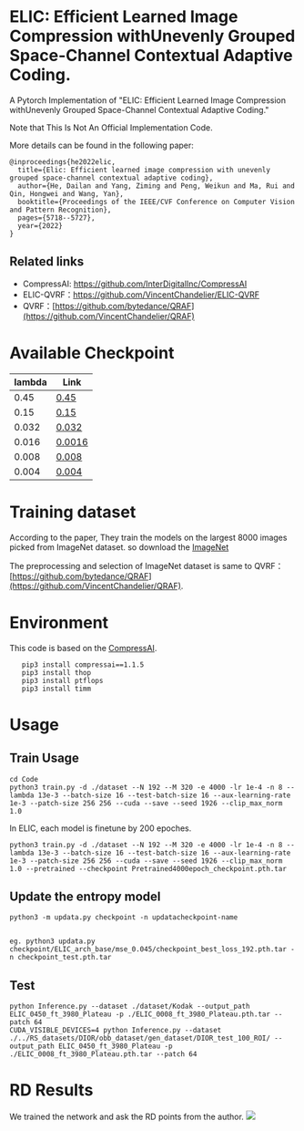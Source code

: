 # ELIC: Efficient Learned Image Compression withUnevenly Grouped Space-Channel Contextual Adaptive Coding.
A Pytorch Implementation of "ELIC: Efficient Learned Image Compression withUnevenly Grouped Space-Channel Contextual Adaptive Coding."

Note that This Is Not An Official Implementation Code.

More details can be found in the following paper:
```
@inproceedings{he2022elic,
  title={Elic: Efficient learned image compression with unevenly grouped space-channel contextual adaptive coding},
  author={He, Dailan and Yang, Ziming and Peng, Weikun and Ma, Rui and Qin, Hongwei and Wang, Yan},
  booktitle={Proceedings of the IEEE/CVF Conference on Computer Vision and Pattern Recognition},
  pages={5718--5727},
  year={2022}
}
```

## Related links
 * CompressAI: https://github.com/InterDigitalInc/CompressAI
 * ELIC-QVRF：https://github.com/VincentChandelier/ELIC-QVRF
 * QVRF：[https://github.com/bytedance/QRAF](https://github.com/VincentChandelier/QRAF)
 
 # Available Checkpoint
| lambda |  Link                                                                                              |
| ----|---------------------------------------------------------------------------------------------------|
| 0.45 | [0.45](https://drive.google.com/file/d/1uuKQJiozcBfgGMJ8CfM6lrXOZWv6RUDN/view?usp=sharing)    |
| 0.15 | [0.15](https://drive.google.com/file/d/1s544Uxv0gBY3WvKBcGNb3Fb22zfmd9PL/view?usp=sharing)    |
| 0.032 | [0.032](https://drive.google.com/file/d/1Moody9IR8CuAGwLCZ_ZMTfZXT0ehQhqc/view?usp=sharing)    |
| 0.016 | [0.0016](https://drive.google.com/file/d/1MWlYAmpHbWlGtG7MBBTPEew800grY5yC/view?usp=sharing)     |
| 0.008| [0.008](https://drive.google.com/file/d/1VNE7rx-rBFLnNFkz56Zc-cPr6xrBBJdL/view?usp=sharing) |
| 0.004 | [0.004](https://drive.google.com/file/d/1YGVJ9bpeEq0xfqka2xkaMzhDkeYFJi6q/view?usp=sharing)    |

 
 # Training dataset
 According to the paper, They train the models on the largest 8000 images picked from ImageNet dataset.
 so download the [ImageNet](http://www.image-net.org/challenges/LSVRC/2012/dd31405981ef5f776aa17412e1f0c112/ILSVRC2012_img_train.tar)
 
 The preprocessing and selection of ImageNet dataset is same to QVRF：[https://github.com/bytedance/QRAF](https://github.com/VincentChandelier/QRAF).
  
# Environment
   This code is based on the [CompressAI](https://github.com/InterDigitalInc/CompressAI).

```
   pip3 install compressai==1.1.5
   pip3 install thop
   pip3 install ptflops
   pip3 install timm
```

# Usage

## Train Usage
   ```
   cd Code
   python3 train.py -d ./dataset --N 192 --M 320 -e 4000 -lr 1e-4 -n 8 --lambda 13e-3 --batch-size 16 --test-batch-size 16 --aux-learning-rate 1e-3 --patch-size 256 256 --cuda --save --seed 1926 --clip_max_norm 1.0
   ```
   In ELIC, each model is finetune by 200 epoches.
   ```
   python3 train.py -d ./dataset --N 192 --M 320 -e 4000 -lr 1e-4 -n 8 --lambda 13e-3 --batch-size 16 --test-batch-size 16 --aux-learning-rate 1e-3 --patch-size 256 256 --cuda --save --seed 1926 --clip_max_norm 1.0 --pretrained --checkpoint Pretrained4000epoch_checkpoint.pth.tar
   ```
## Update the entropy model
```
python3 -m updata.py checkpoint -n updatacheckpoint-name


eg. python3 updata.py   checkpoint/ELIC_arch_base/mse_0.045/checkpoint_best_loss_192.pth.tar -n checkpoint_test.pth.tar
```
## Test 

```
python Inference.py --dataset ./dataset/Kodak --output_path ELIC_0450_ft_3980_Plateau -p ./ELIC_0008_ft_3980_Plateau.pth.tar --patch 64
CUDA_VISIBLE_DEVICES=4 python Inference.py --dataset ./../RS_datasets/DIOR/obb_dataset/gen_dataset/DIOR_test_100_ROI/ --output_path ELIC_0450_ft_3980_Plateau -p ./ELIC_0008_ft_3980_Plateau.pth.tar --patch 64
```

# RD Results
We trained the network and ask the RD points from the author.
![](Kodak.png)
